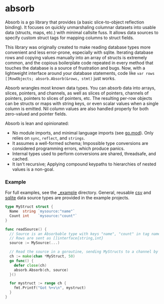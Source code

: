 # absorb
Absorb is a go library that provides (a basic slice-to-object reflection binding). It focuses on quickly unmarshaling columnar datasets into usable data (structs, maps, etc.) with minimal callsite fuss. It allows data sources to specify custom struct tags for mapping columns to struct fields. 

This library was originally created to make reading database types more convenient and less error-prone, especially with sqlite. Iterating database rows and copying values manually into an array of structs is extremely common, and the copious boilerplate code repeated in every method that touches the database is a source of frustration and bugs. Now, with a lightweight interface around your database statements, code like `var rows []RowObjects; absorb.Absorb(&rows, stmt)` just works.

Absorb wrangles most known data types. You can absorb data into arrays, slices, pointers, and channels, as well as slices of pointers, channels of pointers, pointers to slices of pointers, etc. The resulting per-row objects can be structs or maps with string keys, or even scalar values when a single column is emitted. Nil column values are also handled properly for both zero-valued and pointer fields.

Absorb is lean and opinionated:
- No module imports, and minimal language imports (see [go.mod](go.mod)). Only relies on `sync`, `reflect`, and `strings`.
- It assumes a well-formed schema; Impossible type conversions are considered programming errors, which produce panics.
- Internal types used to perform conversions are shared, threadsafe, and cached.
- It isn't recursive; Applying compound keypaths to hierarchies of nested values is a non-goal.

### Example

For full examples, see the [_example](_example/) directory. General, reusable [csv](_example/csv/main.go) and [sqlite](_example/sqlite/statementwrapper.go) data source types are provided in the example projects. 

```go
type MyStruct struct {
  Name  string `mysource:"name"`
  Count int    `mysource:"count"`
}

func readSource() {
  // Source is an Absorbable type with keys "name", "count" in tag namespace "mysource"
  // Rows are sent as []interface{string,int}
  source := MySource(...)

  // Read the source in a goroutine, sending MyStructs to a channel by reference
  ch := make(chan *MyStruct, 50)
  go func() {
    defer close(ch)
    absorb.Absorb(ch, source)
  }()

  for mystruct := range ch {
    fmt.Printf("Got %+v\n", mystruct)
  }
}
```

